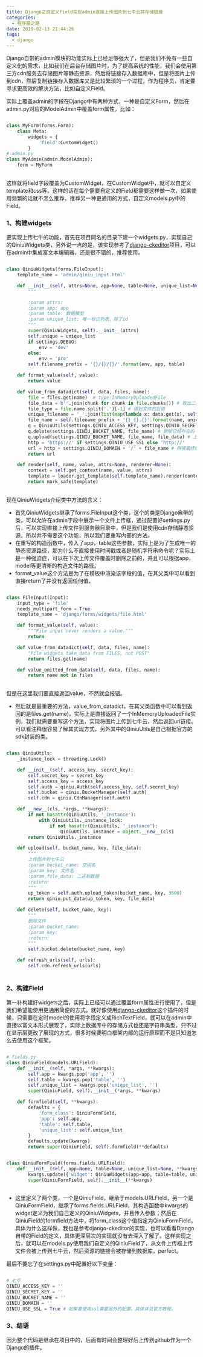 ```yaml
---
title: Django之自定义Field实现admin直接上传图片到七牛云并存储链接
categories: 
  - 程序猿之路
date: 2019-02-13 21:44:26
tags:
  - django
---
```

Django自带的admin模块的功能实际上已经足够强大了，但是我们不免有一些自定义化的需求，比如我们在后台存储图片时，为了提高系统的性能，我们会使用第三方cdn服务去存储图片等静态资源，然后将链接存入数据库中，但是将图片上传到cdn，然后复制链接存入数据库又是比较繁琐的一个过程，作为程序员，肯定要寻求更高效的解决方法，比如自定义Field。

实际上覆盖admin的字段在Django中有两种方式，一种是自定义Form，然后在admin.py对应的ModelAdmin中覆盖form属性，比如：

```python

class MyForm(forms.Form):
    class Meta:
        widgets = {
            'field':CustomWidget()
        }
# admin.py
class MyAdmin(admin.ModelAdmin):
    form = MyForm
    
```

这样就将field字段覆盖为CustomWidget，在CustomWidget中，就可以自定义template和css等。这样的话在每个需要自定义的Field都需要这样做一次，如果使用频繁的话就不怎么推荐，推荐另一种更通用的方式，自定义models.py中的Field。

### 1、构建widgets
要实现上传七牛的功能，首先在项目同名的目录下建一个widgets.py，实现自己的QiniuWidgets类，另外说一点的是，该实现参考了[django-ckeditor]( https://github.com/django-ckeditor/django-ckeditor )项目，可以在admin中集成富文本编辑器，还是很不错的，推荐使用。

```python

class QiniuWidgets(forms.FileInput):
    template_name = 'admin/qiniu_input.html'

    def __init__(self, attrs=None, app=None, table=None, unique_list=None):
        """

        :param attrs:
        :param app: app
        :param table: 数据模型
        :param unique_list: 唯一标识列表，除了id
        """
        super(QiniuWidgets, self).__init__(attrs)
        self.unique = unique_list
        if settings.DEBUG:
            env = 'dev'
        else:
            env = 'pro'
        self.filename_prefix = '{}/{}/{}/'.format(env, app, table)

    def format_value(self, value):
        return value

    def value_from_datadict(self, data, files, name):
        file = files.get(name)  # type:InMemoryUploadedFile
        file_data = b''.join(chunk for chunk in file.chunks()) # 取出二进制数据
        file_type = file.name.split('.')[-1] # 得到文件的后缀
        unique_filename = '_'.join(list(map(lambda x: data.get(x), self.unique))) 
        file_name = self.filename_prefix + '{}_{}.{}'.format(name, unique_filename, file_type) # 构造文件的唯一文件名
        q = QiniuUtils(settings.QINIU_ACCESS_KEY, settings.QINIU_SECRET_KEY) # 七牛上传实例
        q.delete(settings.QINIU_BUCKET_NAME, file_name) # 删除已经存在的
        q.upload(settings.QINIU_BUCKET_NAME, file_name, file_data) # 上传新的
        http = 'https://' if settings.QINIU_USE_SSL else 'http://' 
        url = http + settings.QINIU_DOMAIN + '/' + file_name # 拼接最终的url
        return url

    def render(self, name, value, attrs=None, renderer=None):
        context = self.get_context(name, value, attrs)
        template = loader.get_template(self.template_name).render(context)
        return mark_safe(template)
        
```

现在QiniuWidgets介绍类中方法的含义：
* 首先QiniuWidgets继承了forms.FileInput这个类，这个的类是Django自带的类，可以允许在admin字段中展示一个文件上传框，通过配置好settings.py后，可以实现直接上传文件到服务器目录中，但是我们是使用cdn存储静态资源，所以并不需要这个功能，所以我们要重写内部的方法。
* 在重写的构造函数中，传入了app，table这些参数，实际上是为了生成唯一的静态资源路径，那为什么不直接使用时间戳或者是随机字符串命令呢？实际上是一种强迫症，可以在下次上传文件覆盖时删除之前的，并且可以根据app，model等更清晰的构造文件的路径。
* format_value这个方法是为了在模板中渲染该字段的值，在其父类中可以看到直接return了并没有返回任何值，

```python

class FileInput(Input):
    input_type = 'file'
    needs_multipart_form = True
    template_name = 'django/forms/widgets/file.html'

    def format_value(self, value):
        """File input never renders a value."""
        return

    def value_from_datadict(self, data, files, name):
        "File widgets take data from FILES, not POST"
        return files.get(name)

    def value_omitted_from_data(self, data, files, name):
        return name not in files
        
```

但是在这里我们要直接返回value，不然就会报错。
* 然后就是最重要的方法，value_from_datadict，在其父类函数中可以看到返回的是files.get(name)，实际上是直接返回了一个InMemoryUploadedFile实例，我们就需要重写这个方法，实现将图片上传到七牛云，然后返回url链接。可以看注释很容易了解其实现方式，另外其中的QiniuUtils是自己根据官方的sdk封装的类。

```python

class QiniuUtils:
    _instance_lock = threading.Lock()

    def __init__(self, access_key, secret_key):
        self.secret_key = secret_key
        self.access_key = access_key
        self.auth = qiniu.Auth(self.access_key, self.secret_key)
        self.bucket = qiniu.BucketManager(self.auth)
        self.cdn = qiniu.CdnManager(self.auth)

    def __new__(cls, *args, **kwargs):
        if not hasattr(QiniuUtils, '_instance'):
            with QiniuUtils._instance_lock:
                if not hasattr(QiniuUtils, '_instance'):
                    QiniuUtils._instance = object.__new__(cls)
        return QiniuUtils._instance

    def upload(self, bucket_name, key, file_data):
        """
        上传图片到七牛云
        :param bucket_name: 空间名
        :param key: 文件名
        :param file_data: 二进制数据
        :return:
        """
        up_token = self.auth.upload_token(bucket_name, key, 3600)
        return qiniu.put_data(up_token, key, file_data)

    def delete(self, bucket_name, key):
        """
        删除文件
        :param bucket_name:
        :param key:
        :return:
        """
        self.bucket.delete(bucket_name, key)

    def refresh_urls(self, urls):
        self.cdn.refresh_urls(urls)
        
```

### 2、构建Field
第一补构建好widgets之后，实际上已经可以通过覆盖form属性进行使用了，但是我们希望能使用更通用简便的方式，就好像使用[django-ckeditor]( https://github.com/django-ckeditor/django-ckeditor )这个插件的时候，只需要在定时model的使用将字段定义成RichTextField，就可以在admin中直接以富文本形式展现了，实际上数据库中的存储方式也还是字符串类型，只不过在显示层更改了展现的方式，很多时候要明白框架内部的运行原理而不是只知道怎么去使用这个框架。

```python

# fields.py
class QiniuField(models.URLField):
    def __init__(self, *args, **kwargs):
        self.app = kwargs.pop('app', '')
        self.table = kwargs.pop('table', '')
        self.unique_list = kwargs.pop('unique_list', '')
        super(QiniuField, self).__init__(*args, **kwargs)

    def formfield(self, **kwargs):
        defaults = {
            'form_class': QiniuFormField,
            'app': self.app,
            'table': self.table,
            'unique_list': self.unique_list
        }
        defaults.update(kwargs)
        return super(QiniuField, self).formfield(**defaults)


class QiniuFormField(forms.fields.URLField):
    def __init__(self, app=None, table=None, unique_list=None, **kwargs):
        kwargs.update({'widget': QiniuWidgets(app=app, table=table, unique_list=unique_list)})
        super(QiniuFormField, self).__init__(**kwargs)
        
```

* 这里定义了两个类，一个是QiniuField，继承于models.URLField，另一个是QiniuFormField，继承了forms.fields.URLField，其构造函数中kwargs的widget定义为我们自己定义的QiniuWidgets，并且传入参数；然后在QiniuField的formfield方法中，将form_class这个值指定为QiniuFormField，具体为什么这样做，我也是参考django-ckeditor的实现，也可以看看Django自带的Field的定义，具体更深层次的实现就没有去深入了解了。这样实现之后，就可以在models.py使用我们自定义的QiniuField了，从文件上传框上传文件会被上传到七牛云，然后资源的链接会被存储到数据库，perfect。

最后不要忘了在settings.py中配置好以下变量：

```python

# 七牛
QINIU_ACCESS_KEY = ''
QINIU_SECRET_KEY = ''
QINIU_BUCKET_NAME = ''
QINIU_DOMAIN = ''
QINIU_USE_SSL = True # 如果要使用ssl需要另外的配置，具体详见官方教程。

```

### 3、结语
因为整个代码是继承在项目中的，后面有时间会整理好后上传到github作为一个Django的插件。